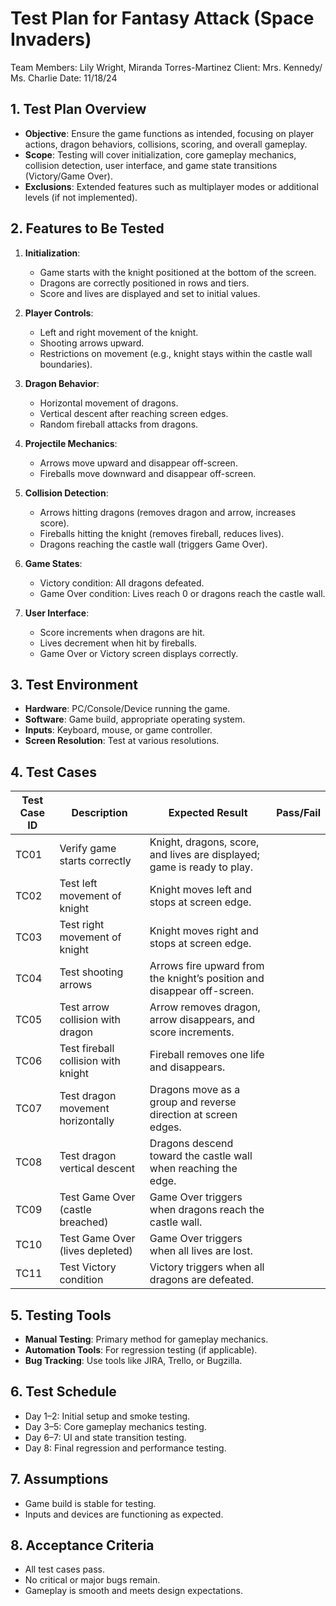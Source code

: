# Test Plan for Fantasy Attack (Space Invaders)

Team Members: Lily Wright, Miranda Torres-Martinez Client: Mrs. Kennedy/ Ms. Charlie Date: 11/18/24

## 1. Test Plan Overview

- **Objective**: Ensure the game functions as intended, focusing on player actions, dragon behaviors, collisions, scoring, and overall gameplay.
- **Scope**: Testing will cover initialization, core gameplay mechanics, collision detection, user interface, and game state transitions (Victory/Game Over).
- **Exclusions**: Extended features such as multiplayer modes or additional levels (if not implemented).

## 2. Features to Be Tested

1. **Initialization**:
   - Game starts with the knight positioned at the bottom of the screen.
   - Dragons are correctly positioned in rows and tiers.
   - Score and lives are displayed and set to initial values.

2. **Player Controls**:
   - Left and right movement of the knight.
   - Shooting arrows upward.
   - Restrictions on movement (e.g., knight stays within the castle wall boundaries).

3. **Dragon Behavior**:
   - Horizontal movement of dragons.
   - Vertical descent after reaching screen edges.
   - Random fireball attacks from dragons.

4. **Projectile Mechanics**:
   - Arrows move upward and disappear off-screen.
   - Fireballs move downward and disappear off-screen.

5. **Collision Detection**:
   - Arrows hitting dragons (removes dragon and arrow, increases score).
   - Fireballs hitting the knight (removes fireball, reduces lives).
   - Dragons reaching the castle wall (triggers Game Over).

6. **Game States**:
   - Victory condition: All dragons defeated.
   - Game Over condition: Lives reach 0 or dragons reach the castle wall.

7. **User Interface**:
   - Score increments when dragons are hit.
   - Lives decrement when hit by fireballs.
   - Game Over or Victory screen displays correctly.

## 3. Test Environment

- **Hardware**: PC/Console/Device running the game.
- **Software**: Game build, appropriate operating system.
- **Inputs**: Keyboard, mouse, or game controller.
- **Screen Resolution**: Test at various resolutions.

## 4. Test Cases

| **Test Case ID** | **Description**                       | **Expected Result**                                                                 | **Pass/Fail** |
|-------------------|---------------------------------------|-------------------------------------------------------------------------------------|---------------|
| TC01              | Verify game starts correctly         | Knight, dragons, score, and lives are displayed; game is ready to play.             |               |
| TC02              | Test left movement of knight         | Knight moves left and stops at screen edge.                                         |               |
| TC03              | Test right movement of knight        | Knight moves right and stops at screen edge.                                        |               |
| TC04              | Test shooting arrows                 | Arrows fire upward from the knight’s position and disappear off-screen.             |               |
| TC05              | Test arrow collision with dragon     | Arrow removes dragon, arrow disappears, and score increments.                       |               |
| TC06              | Test fireball collision with knight  | Fireball removes one life and disappears.                                           |               |
| TC07              | Test dragon movement horizontally    | Dragons move as a group and reverse direction at screen edges.                      |               |
| TC08              | Test dragon vertical descent         | Dragons descend toward the castle wall when reaching the edge.                      |               |
| TC09              | Test Game Over (castle breached)     | Game Over triggers when dragons reach the castle wall.                              |               |
| TC10              | Test Game Over (lives depleted)      | Game Over triggers when all lives are lost.                                         |               |
| TC11              | Test Victory condition               | Victory triggers when all dragons are defeated.                                     |               |

## 5. Testing Tools

- **Manual Testing**: Primary method for gameplay mechanics.
- **Automation Tools**: For regression testing (if applicable).
- **Bug Tracking**: Use tools like JIRA, Trello, or Bugzilla.

## 6. Test Schedule

- Day 1–2: Initial setup and smoke testing.
- Day 3–5: Core gameplay mechanics testing.
- Day 6–7: UI and state transition testing.
- Day 8: Final regression and performance testing.

## 7. Assumptions

- Game build is stable for testing.
- Inputs and devices are functioning as expected.

## 8. Acceptance Criteria

- All test cases pass.
- No critical or major bugs remain.
- Gameplay is smooth and meets design expectations.
